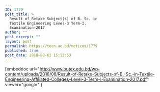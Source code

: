 ```yaml
---
ID: 1779
post_title: >
  Result of Retake Subject(s) of B. Sc. in
  Textile Engineering Level-3 Term-I,
  Examination-2017
author: ""
post_excerpt: ""
layout: post
permalink: https://tecn.ac.bd/notices/1779
published: true
post_date: 2018-08-02 15:12:53
---
```

[embeddoc url="http://www.butex.edu.bd/wp-content/uploads/2018/08/Result-of-Retake-Subjects-of-B.-Sc.-in-Textile-Engineering-Affiliated-Colleges-Level-3-Term-I-Examination-2017.pdf" viewer="google" ]